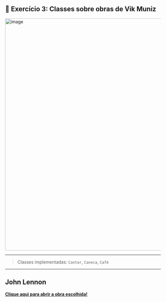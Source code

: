 ## 🎨 Exercício 3: Classes sobre obras de Vik Muniz

<img width="1593" height="751" alt="image" src="https://github.com/user-attachments/assets/be5163d4-c4c2-44d4-afce-3c901f7c460c" />

---

> Classes implementadas: `Cantor`, `Caneca`, `Café`

---

## John Lennon

**[Clique aqui para abrir a obra escolhida!](https://www.culturagenial.com/vik-muniz-obras/)**
